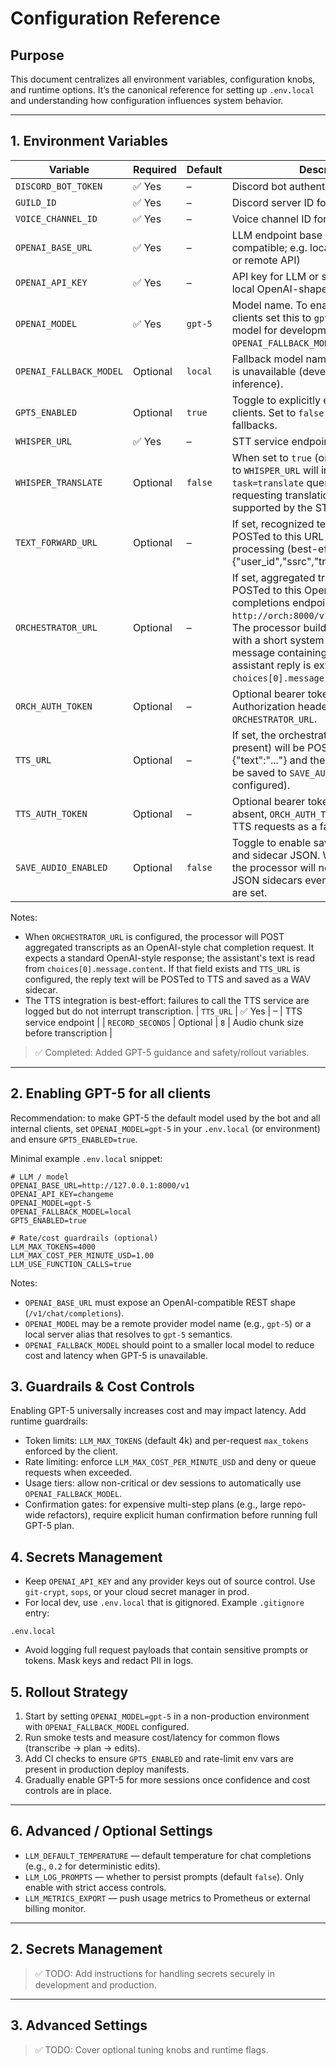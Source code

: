 # Configuration Reference

## Purpose
This document centralizes all environment variables, configuration knobs, and runtime options. It’s the canonical reference for setting up `.env.local` and understanding how configuration influences system behavior.

---

## 1. Environment Variables

| Variable | Required | Default | Description |
|----------|----------|---------|-------------|
| `DISCORD_BOT_TOKEN` | ✅ Yes | – | Discord bot authentication token |
| `GUILD_ID` | ✅ Yes | – | Discord server ID for auto-join |
| `VOICE_CHANNEL_ID` | ✅ Yes | – | Voice channel ID for auto-join |
| `OPENAI_BASE_URL` | ✅ Yes | – | LLM endpoint base URL (OpenAI-compatible; e.g. local llama.cpp server or remote API) |
| `OPENAI_API_KEY` | ✅ Yes | – | API key for LLM or service token for local OpenAI-shaped servers |
| `OPENAI_MODEL` | ✅ Yes | `gpt-5` | Model name. To enable GPT-5 for all clients set this to `gpt-5`. Keep a fallback model for development (see `OPENAI_FALLBACK_MODEL`). |
| `OPENAI_FALLBACK_MODEL` | Optional | `local` | Fallback model name to use when `gpt-5` is unavailable (development/local inference). |
| `GPT5_ENABLED` | Optional | `true` | Toggle to explicitly enable GPT-5 for all clients. Set to `false` to disable and force fallbacks. |
| `WHISPER_URL` | ✅ Yes | – | STT service endpoint |
| `WHISPER_TRANSLATE` | Optional | `false` | When set to `true` (or `1`), the audio sent to `WHISPER_URL` will include a `task=translate` query parameter requesting translation into English when supported by the STT service. |
| `TEXT_FORWARD_URL` | Optional | – | If set, recognized text (JSON) will be POSTed to this URL for downstream processing (best-effort). Payload: {"user_id","ssrc","transcript"}. |
| `ORCHESTRATOR_URL` | Optional | – | If set, aggregated transcripts will be POSTed to this OpenAI-compatible chat completions endpoint (e.g. `http://orch:8000/v1/chat/completions`). The processor builds a chat request with a short system message and a user message containing the transcript. The assistant reply is extracted from `choices[0].message.content` if present. |
| `ORCH_AUTH_TOKEN` | Optional | – | Optional bearer token sent in the Authorization header when calling `ORCHESTRATOR_URL`. |
| `TTS_URL` | Optional | – | If set, the orchestrator's `reply` field (if present) will be POSTed to this URL as {"text":"..."} and the returned audio will be saved to `SAVE_AUDIO_DIR` (if configured). |
| `TTS_AUTH_TOKEN` | Optional | – | Optional bearer token for `TTS_URL`. If absent, `ORCH_AUTH_TOKEN` will be used for TTS requests as a fallback. |
| `SAVE_AUDIO_ENABLED` | Optional | `false` | Toggle to enable saving decoded WAVs and sidecar JSON. When `false` (default) the processor will not write WAV or JSON sidecars even if `SAVE_AUDIO_DIR_*` are set. |

Notes:
- When `ORCHESTRATOR_URL` is configured, the processor will POST aggregated transcripts as an OpenAI-style chat completion request. It expects a standard OpenAI-style response; the assistant's text is read from `choices[0].message.content`. If that field exists and `TTS_URL` is configured, the reply text will be POSTed to TTS and saved as a WAV sidecar.
- The TTS integration is best-effort: failures to call the TTS service are logged but do not interrupt transcription.
| `TTS_URL` | ✅ Yes | – | TTS service endpoint |
| `RECORD_SECONDS` | Optional | `8` | Audio chunk size before transcription |

> ✅ Completed: Added GPT-5 guidance and safety/rollout variables.

---

## 2. Enabling GPT-5 for all clients

Recommendation: to make GPT-5 the default model used by the bot and all internal clients, set `OPENAI_MODEL=gpt-5` in your `.env.local` (or environment) and ensure `GPT5_ENABLED=true`.

Minimal example `.env.local` snippet:

```env
# LLM / model
OPENAI_BASE_URL=http://127.0.0.1:8000/v1
OPENAI_API_KEY=changeme
OPENAI_MODEL=gpt-5
OPENAI_FALLBACK_MODEL=local
GPT5_ENABLED=true

# Rate/cost guardrails (optional)
LLM_MAX_TOKENS=4000
LLM_MAX_COST_PER_MINUTE_USD=1.00
LLM_USE_FUNCTION_CALLS=true
```

Notes:
- `OPENAI_BASE_URL` must expose an OpenAI-compatible REST shape (`/v1/chat/completions`).
- `OPENAI_MODEL` may be a remote provider model name (e.g., `gpt-5`) or a local server alias that resolves to `gpt-5` semantics.
- `OPENAI_FALLBACK_MODEL` should point to a smaller local model to reduce cost and latency when GPT-5 is unavailable.

## 3. Guardrails & Cost Controls

Enabling GPT-5 universally increases cost and may impact latency. Add runtime guardrails:

- Token limits: `LLM_MAX_TOKENS` (default 4k) and per-request `max_tokens` enforced by the client.
- Rate limiting: enforce `LLM_MAX_COST_PER_MINUTE_USD` and deny or queue requests when exceeded.
- Usage tiers: allow non-critical or dev sessions to automatically use `OPENAI_FALLBACK_MODEL`.
- Confirmation gates: for expensive multi-step plans (e.g., large repo-wide refactors), require explicit human confirmation before running full GPT-5 plan.

## 4. Secrets Management

- Keep `OPENAI_API_KEY` and any provider keys out of source control. Use `git-crypt`, `sops`, or your cloud secret manager in prod.
- For local dev, use `.env.local` that is gitignored. Example `.gitignore` entry:

```
.env.local
```

- Avoid logging full request payloads that contain sensitive prompts or tokens. Mask keys and redact PII in logs.

## 5. Rollout Strategy

1. Start by setting `OPENAI_MODEL=gpt-5` in a non-production environment with `OPENAI_FALLBACK_MODEL` configured.
2. Run smoke tests and measure cost/latency for common flows (transcribe -> plan -> edits).
3. Add CI checks to ensure `GPT5_ENABLED` and rate-limit env vars are present in production deploy manifests.
4. Gradually enable GPT-5 for more sessions once confidence and cost controls are in place.

---

## 6. Advanced / Optional Settings

- `LLM_DEFAULT_TEMPERATURE` — default temperature for chat completions (e.g., `0.2` for deterministic edits).
- `LLM_LOG_PROMPTS` — whether to persist prompts (default `false`). Only enable with strict access controls.
- `LLM_METRICS_EXPORT` — push usage metrics to Prometheus or external billing monitor.

---

## 2. Secrets Management
> ✅ TODO: Add instructions for handling secrets securely in development and production.

---

## 3. Advanced Settings
> ✅ TODO: Cover optional tuning knobs and runtime flags.
